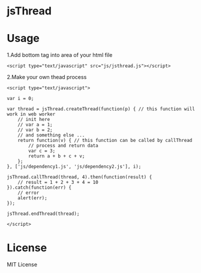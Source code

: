 # jsThread

# Usage


1.Add bottom tag into <head></head> area of your html file
```
<script type="text/javascript" src="js/jsthread.js"></script> 
```

2.Make your own thead process
```
<script type="text/javascript">

var i = 0;

var thread = jsThread.createThread(function(p) { // this function will work in web worker
    // init here
    // var a = 1;
    // var b = 2;
    // and something else ...
    return function(v) { // this function can be called by callThread
        // process and return data
        var c = 3;
        return a + b + c + v;
    };
}, ['js/dependency1.js', 'js/dependency2.js'], i);

jsThread.callThread(thread, 4).then(function(result) {
    // result = 1 + 2 + 3 + 4 = 10
}).catch(function(err) {
    // error
    alert(err);
});

jsThread.endThread(thread);

</script>
```

# License
MIT License
